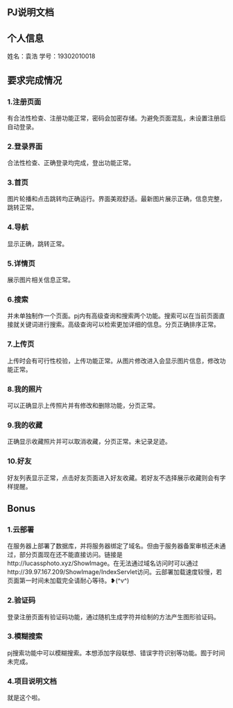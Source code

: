 ## PJ说明文档

## 个人信息
姓名：袁浩
学号：19302010018

## 要求完成情况

### 1.注册页面
有合法性检查、注册功能正常，密码会加密存储。为避免页面混乱，未设置注册后自动登录。

### 2.登录界面
合法性检查、正确登录均完成，登出功能正常。

### 3.首页
图片轮播和点击跳转均正确运行。界面美观舒适。最新图片展示正确，信息完整，跳转正常。

### 4.导航
显示正确，跳转正常。

### 5.详情页
展示图片相关信息正常。

### 6.搜索
并未单独制作一个页面。pj内有高级查询和搜索两个功能。搜索可以在当前页面直接就关键词进行搜索。高级查询可以检索更加详细的信息。分页正确排序正常。

### 7.上传页
上传时会有可行性校验，上传功能正常。从图片修改进入会显示图片信息，修改功能正常。

### 8.我的照片
可以正确显示上传照片并有修改和删除功能，分页正常。

### 9.我的收藏
正确显示收藏照片并可以取消收藏，分页正常。未记录足迹。

### 10.好友
好友列表显示正常，点击好友页面进入好友收藏。若好友不选择展示收藏则会有字样提醒。

## Bonus
### 1.云部署
在服务器上部署了数据库，并将服务器绑定了域名。但由于服务器备案审核还未通过，部分页面现在还不能直接访问。链接是http://lucassphoto.xyz/ShowImage。在无法通过域名访问时可以通过http://39.97.167.209/ShowImage/IndexServlet访问。云部署加载速度较慢，若页面第一时间未加载完全请耐心等待。❥(^v^)

### 2.验证码
登录注册页面有验证码功能，通过随机生成字符并绘制的方法产生图形验证码。

### 3.模糊搜索
pj搜索功能中可以模糊搜索。本想添加字段联想、错误字符识别等功能。囿于时间未完成。

### 4.项目说明文档
就是这个啦。